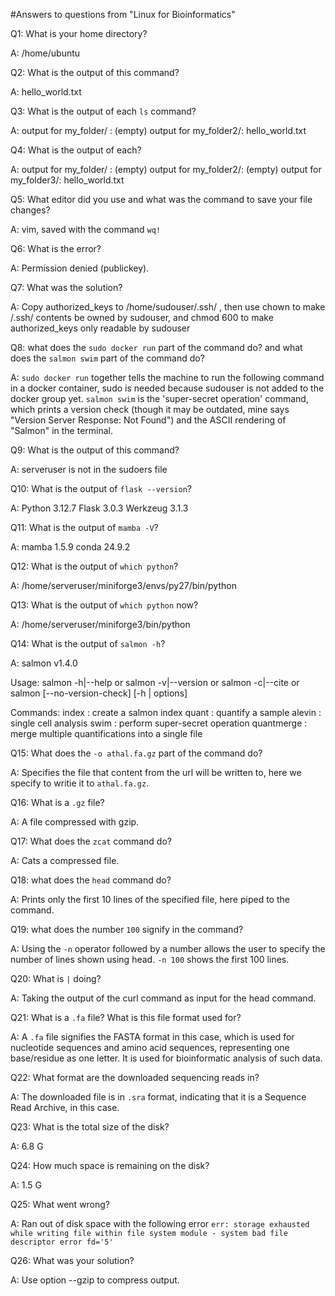 #Answers to questions from "Linux for Bioinformatics"

Q1: What is your home directory?

A: /home/ubuntu

Q2: What is the output of this command?

A: hello_world.txt

Q3: What is the output of each `ls` command?

A: output for my_folder/ : (empty)
   output for my_folder2/: hello_world.txt

Q4: What is the output of each?

A: output for my_folder/ : (empty)
   output for my_folder2/: (empty)
   output for my_folder3/: hello_world.txt

Q5: What editor did you use and what was the command to save your file changes?

A: vim, saved with the command `wq!`

Q6: What is the error?

A: Permission denied (publickey).

Q7: What was the solution?

A: Copy authorized_keys to /home/sudouser/.ssh/ , then use chown to make /.ssh/ contents be owned by sudouser, and chmod 600 to make authorized_keys only readable by sudouser

Q8: what does the `sudo docker run` part of the command do? and what does the `salmon swim` part of the command do?

A: `sudo docker run` together tells the machine to run the following command in a docker container, sudo is needed because sudouser is not added to the docker group yet. `salmon swim` is the 'super-secret operation' command, which prints a version check (though it may be outdated, mine says "Version Server Response: Not Found") and the ASCII rendering of "Salmon" in the terminal.

Q9: What is the output of this command?

A: serveruser is not in the sudoers file

Q10: What is the output of `flask --version`?

A:  Python 3.12.7
    Flask 3.0.3
    Werkzeug 3.1.3

Q11: What is the output of `mamba -V`?

A:  mamba 1.5.9
    conda 24.9.2

Q12: What is the output of `which python`?

A: /home/serveruser/miniforge3/envs/py27/bin/python

Q13: What is the output of `which python` now?

A: /home/serveruser/miniforge3/bin/python

Q14: What is the output of `salmon -h`?

A:
salmon v1.4.0

Usage:  salmon -h|--help or
        salmon -v|--version or
        salmon -c|--cite or
        salmon [--no-version-check] <COMMAND> [-h | options]

Commands:
     index      : create a salmon index
     quant      : quantify a sample
     alevin     : single cell analysis
     swim       : perform super-secret operation
     quantmerge : merge multiple quantifications into a single file

Q15: What does the `-o athal.fa.gz` part of the command do?

A: Specifies the file that content from the url will be written to, here we specify to writie it to `athal.fa.gz`.

Q16: What is a `.gz` file?

A: A file compressed with gzip.

Q17: What does the `zcat` command do?

A: Cats a compressed file.

Q18: what does the `head` command do?

A: Prints only the first 10 lines of the specified file, here piped to the command.

Q19: what does the number `100` signify in the command?

A: Using the `-n` operator followed by a number allows the user to specify the number of lines shown using head. `-n 100` shows the first 100 lines.

Q20: What is `|` doing?

A: Taking the output of the curl command as input for the head command.

Q21: What is a `.fa` file? What is this file format used for?

A: A `.fa` file signifies the FASTA format in this case, which is used for nucleotide sequences and amino acid sequences, representing one base/residue as one letter. It is used for bioinformatic analysis of such data.

Q22: What format are the downloaded sequencing reads in?

A: The downloaded file is in `.sra` format, indicating that it is a Sequence Read Archive, in this case.

Q23: What is the total size of the disk?

A: 6.8 G

Q24: How much space is remaining on the disk?

A: 1.5 G

Q25: What went wrong?

A: Ran out of disk space with the following error `err: storage exhausted while writing file within file system module - system bad file descriptor error fd='5'`

Q26: What was your solution?

A: Use option --gzip to compress output.
